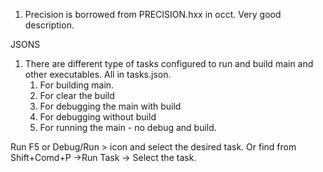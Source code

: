 1. Precision is borrowed from PRECISION.hxx in occt. Very good description.

JSONS

1. There are different type of tasks configured to run and build main and other executables. All in tasks.json.
   1. For building main.
   2. For clear the build
   3. For debugging the main with build
   4. For debugging without build
   5. For running the main - no debug and build.

Run F5 or Debug/Run > icon and select the desired task. Or find from Shift+Comd+P ->Run Task -> Select the task.